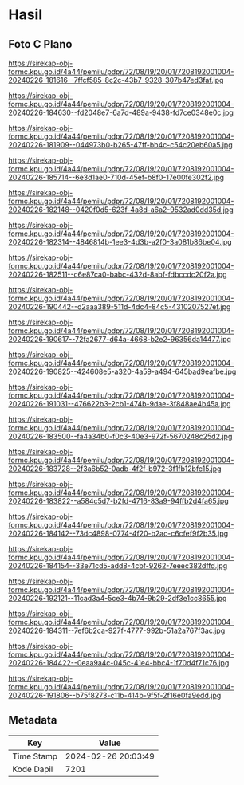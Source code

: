# Hasil

## Foto C Plano

https://sirekap-obj-formc.kpu.go.id/4a44/pemilu/pdpr/72/08/19/20/01/7208192001004-20240226-181616--7ffcf585-8c2c-43b7-9328-307b47ed3faf.jpg

https://sirekap-obj-formc.kpu.go.id/4a44/pemilu/pdpr/72/08/19/20/01/7208192001004-20240226-184630--fd2048e7-6a7d-489a-9438-fd7ce0348e0c.jpg

https://sirekap-obj-formc.kpu.go.id/4a44/pemilu/pdpr/72/08/19/20/01/7208192001004-20240226-181909--044973b0-b265-47ff-bb4c-c54c20eb60a5.jpg

https://sirekap-obj-formc.kpu.go.id/4a44/pemilu/pdpr/72/08/19/20/01/7208192001004-20240226-185714--6e3d1ae0-710d-45ef-b8f0-17e00fe302f2.jpg

https://sirekap-obj-formc.kpu.go.id/4a44/pemilu/pdpr/72/08/19/20/01/7208192001004-20240226-182148--0420f0d5-623f-4a8d-a6a2-9532ad0dd35d.jpg

https://sirekap-obj-formc.kpu.go.id/4a44/pemilu/pdpr/72/08/19/20/01/7208192001004-20240226-182314--4846814b-1ee3-4d3b-a2f0-3a081b86be04.jpg

https://sirekap-obj-formc.kpu.go.id/4a44/pemilu/pdpr/72/08/19/20/01/7208192001004-20240226-182511--c6e87ca0-babc-432d-8abf-fdbccdc20f2a.jpg

https://sirekap-obj-formc.kpu.go.id/4a44/pemilu/pdpr/72/08/19/20/01/7208192001004-20240226-190442--d2aaa389-511d-4dc4-84c5-4310207527ef.jpg

https://sirekap-obj-formc.kpu.go.id/4a44/pemilu/pdpr/72/08/19/20/01/7208192001004-20240226-190617--72fa2677-d64a-4668-b2e2-96356da14477.jpg

https://sirekap-obj-formc.kpu.go.id/4a44/pemilu/pdpr/72/08/19/20/01/7208192001004-20240226-190825--424608e5-a320-4a59-a494-645bad9eafbe.jpg

https://sirekap-obj-formc.kpu.go.id/4a44/pemilu/pdpr/72/08/19/20/01/7208192001004-20240226-191031--476622b3-2cb1-474b-9dae-3f848ae4b45a.jpg

https://sirekap-obj-formc.kpu.go.id/4a44/pemilu/pdpr/72/08/19/20/01/7208192001004-20240226-183500--fa4a34b0-f0c3-40e3-972f-5670248c25d2.jpg

https://sirekap-obj-formc.kpu.go.id/4a44/pemilu/pdpr/72/08/19/20/01/7208192001004-20240226-183728--2f3a6b52-0adb-4f2f-b972-3f1fb12bfc15.jpg

https://sirekap-obj-formc.kpu.go.id/4a44/pemilu/pdpr/72/08/19/20/01/7208192001004-20240226-183822--a584c5d7-b2fd-4716-83a9-94ffb2d4fa65.jpg

https://sirekap-obj-formc.kpu.go.id/4a44/pemilu/pdpr/72/08/19/20/01/7208192001004-20240226-184142--73dc4898-0774-4f20-b2ac-c6cfef9f2b35.jpg

https://sirekap-obj-formc.kpu.go.id/4a44/pemilu/pdpr/72/08/19/20/01/7208192001004-20240226-184154--33e71cd5-add8-4cbf-9262-7eeec382dffd.jpg

https://sirekap-obj-formc.kpu.go.id/4a44/pemilu/pdpr/72/08/19/20/01/7208192001004-20240226-192121--11cad3a4-5ce3-4b74-9b29-2df3e1cc8655.jpg

https://sirekap-obj-formc.kpu.go.id/4a44/pemilu/pdpr/72/08/19/20/01/7208192001004-20240226-184311--7ef6b2ca-927f-4777-992b-51a2a767f3ac.jpg

https://sirekap-obj-formc.kpu.go.id/4a44/pemilu/pdpr/72/08/19/20/01/7208192001004-20240226-184422--0eaa9a4c-045c-41e4-bbc4-1f70d4f71c76.jpg

https://sirekap-obj-formc.kpu.go.id/4a44/pemilu/pdpr/72/08/19/20/01/7208192001004-20240226-191806--b75f8273-c11b-414b-9f5f-2f16e0fa9edd.jpg


## Metadata

| Key        | Value               |
| ---------- | ------------------- |
| Time Stamp | 2024-02-26 20:03:49 |
| Kode Dapil | 7201                |



